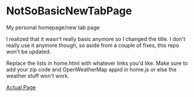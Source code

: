 # NotSoBasicNewTabPage
My personal homepage/new tab page

I realized that it wasn't really basic anymore so I changed the title.  I don't really use it anymore though, so aside from a couple of fixes, this repo won't be updated.

Replace the lists in home.html with whatever links you'd like.
Make sure to add your zip code and OpenWeatherMap appid in home.js or else the weather stuff won't work.

<a href="https://souldj673.github.io/NotSoBasicNewTabPage/home.html">Actual Page</a>
